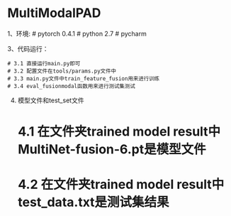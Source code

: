 # MultiModalPAD


1、环境:
    # pytorch 0.4.1
	# python 2.7
	# pycharm
	

3、代码运行：

    # 3.1 直接运行main.py即可
	# 3.2 配置文件在tools/params.py文件中
	# 3.3 main.py文件中train_feature_fusion用来进行训练
	# 3.4 eval_fusionmodal函数用来进行测试集测试
	
4. 模型文件和test_set文件

	# 4.1 在文件夹trained model result中MultiNet-fusion-6.pt是模型文件
	# 4.2 在文件夹trained model result中test_data.txt是测试集结果
	